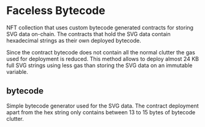 # Faceless Bytecode

NFT collection that uses custom bytecode generated contracts for storing SVG data on-chain.
The contracts that hold the SVG data contain hexadecimal strings as their own deployed bytecode.

Since the contract bytecode does not contain all the normal clutter the gas used for deployment is reduced.
This method allows to deploy almost 24 KB full SVG strings using less gas than storing the SVG data on an immutable variable.

## bytecode

Simple bytecode generator used for the SVG data.
The contract deployment apart from the hex string only contains between 13 to 15 bytes of bytecode clutter.
